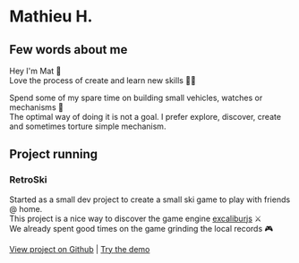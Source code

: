 # Mathieu H.

## Few words about me
Hey I'm Mat 🙂<br>
Love the process of create and learn new skills 👨‍🔧<br>

Spend some of my spare time on building small vehicles, watches or mechanisms 🚙<br>
The optimal way of doing it is not a goal. I prefer explore, discover, create and sometimes torture simple mechanism.<br>

## Project running
### RetroSki
Started as a small dev project to create a small ski game to play with friends @ home.<br>
This project is a nice way to discover the game engine <a href="https://github.com/excaliburjs/excalibur">excaliburjs</a> ⚔️<br>
We already spent good times on the game grinding the local records 🎮<br>

<a href="https://github.com/mathieuher/RetroSki">View project on Github</a> | <a href="https://mathieuher.github.io/RetroSki">Try the demo</a>
